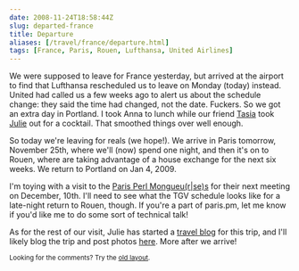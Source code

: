```yaml
--- 
date: 2008-11-24T18:58:44Z
slug: departed-france
title: Departure
aliases: [/travel/france/departure.html]
tags: [France, Paris, Rouen, Lufthansa, United Airlines]
---
```


<p>We were supposed to leave for France yesterday, but arrived at the airport to find that Lufthansa rescheduled us to leave on Monday (today) instead. United had called us a few weeks ago to alert us about the schedule change: they said the time had changed, not the date. Fuckers. So we got an extra day in Portland. I took Anna to lunch while our friend <a href="http://www.oregonlive.com/portland/index.ssf/2008/09/covering_her_body_in_words_wor.html">Tasia</a> took <a href="http://strongrrl.blogspot.com" title="Six Semaines en France">Julie</a> out for a cocktail. That smoothed things over well enough.</p>

<p>So today we're leaving for reals (we hope!). We arrive in Paris tomorrow, November 25th, where we'll (now) spend one night, and then it's on to Rouen, where are taking advantage of a house exchange for the next six weeks. We return to Portland on Jan 4, 2009.</p>

<p>I'm toying with a visit to the <a href="http://paris.mongueurs.net/">Paris Perl Mongueu(r|se)s</a> for their next meeting on December, 10th. I'll need to see what the TGV schedule looks like for a late-night return to Rouen, though. If you're a part of paris.pm, let me know if you'd like me to do some sort of technical talk!</p>

<p>As for the rest of our visit, Julie has started a <a href="http://strongrrl.blogspot.com" title="Six Semaines en France">travel blog</a> for this trip, and I'll likely blog the trip and post photos <a href="/travel/france" title="Just a Theory">here</a>. More after we arrive!</p>
<p class="past"><small>Looking for the comments? Try the <a rel="nofollow" href="//past.justatheory.com/travel/france/departure.html">old layout</a>.</small></p>


